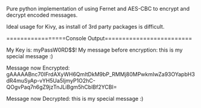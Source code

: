 Pure python implementation of using Fernet and AES-CBC to encrypt and decrypt encoded messages. 

Ideal usage for Kivy, as install of 3rd party packages is difficult. 


=================Console Output=========================


My Key is:  myPassW0RD$$!
My message before encryption:  this is my special message :)

Message now Encrypted: gAAAAABnc70IFrdAXyWH6QmItDkM9bP_RMMj80MPwkmIwZa93OYapbH3dR4muSyAp-vYH5Ua5IjmyP1O2hC-QOgvPaq7n6gZ9jzTnJLiBgm5hCblBf2YCBI=

Message now Decrypted: this is my special message :)

